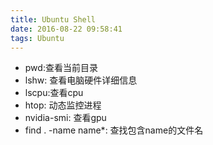 ```yaml
---
title: Ubuntu Shell
date: 2016-08-22 09:58:41
tags: Ubuntu
---
```


* pwd:查看当前目录
* lshw: 查看电脑硬件详细信息
* lscpu:查看cpu
* htop: 动态监控进程
* nvidia-smi: 查看gpu
* find . -name name*: 查找包含name的文件名

